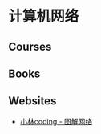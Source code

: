 # 计算机网络

## Courses

## Books

## Websites

- [小林coding - 图解网络](https://xiaolincoding.com/network/)

